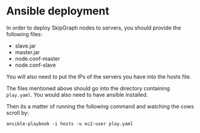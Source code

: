 # Ansible deployment

In order to deploy SkipGraph nodes to servers, you should provide the following
files:

- slave.jar
- master.jar
- node.conf-master
- node.conf-slave

You will also need to put the IPs of the servers you have into the hosts file.

The files mentioned above should go into the directory containing `play.yaml`.
You would also need to have ansible installed.

Then its a matter of running the following command and watching the cows scroll
by:

```
ansible-playbook -i hosts -u ec2-user play.yaml
```
